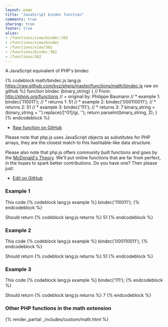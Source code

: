 ```yaml
---
layout: page
title: "JavaScript bindec function"
comments: true
sharing: true
footer: true
alias:
- /functions/view/bindec:362
- /functions/view/bindec
- /functions/view/362
- /functions/bindec:362
- /functions/362
---
```

<!-- Generated by Rakefile:build -->
A JavaScript equivalent of PHP's bindec

{% codeblock math/bindec.js lang:js https://raw.github.com/kvz/phpjs/master/functions/math/bindec.js raw on github %}
function bindec (binary_string) {
  // From: http://phpjs.org/functions
  // +   original by: Philippe Baumann
  // *     example 1: bindec('110011');
  // *     returns 1: 51
  // *     example 2: bindec('000110011');
  // *     returns 2: 51
  // *     example 3: bindec('111');
  // *     returns 3: 7
  binary_string = (binary_string + '').replace(/[^01]/gi, '');
  return parseInt(binary_string, 2);
}
{% endcodeblock %}

 - [Raw function on GitHub](https://github.com/kvz/phpjs/blob/master/functions/math/bindec.js)

Please note that php.js uses JavaScript objects as substitutes for PHP arrays, they are 
the closest match to this hashtable-like data structure. 

Please also note that php.js offers community built functions and goes by the 
[McDonald's Theory](https://medium.com/what-i-learned-building/9216e1c9da7d). We'll put online 
functions that are far from perfect, in the hopes to spark better contributions. 
Do you have one? Then please just: 

 - [Edit on GitHub](https://github.com/kvz/phpjs/edit/master/functions/math/bindec.js)

### Example 1
This code
{% codeblock lang:js example %}
bindec('110011');
{% endcodeblock %}

Should return
{% codeblock lang:js returns %}
51
{% endcodeblock %}

### Example 2
This code
{% codeblock lang:js example %}
bindec('000110011');
{% endcodeblock %}

Should return
{% codeblock lang:js returns %}
51
{% endcodeblock %}

### Example 3
This code
{% codeblock lang:js example %}
bindec('111');
{% endcodeblock %}

Should return
{% codeblock lang:js returns %}
7
{% endcodeblock %}


### Other PHP functions in the math extension
{% render_partial _includes/custom/math.html %}
